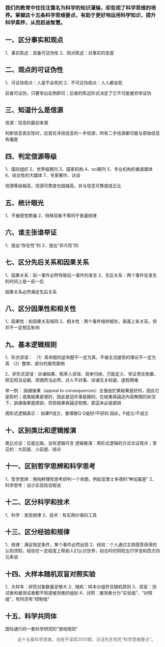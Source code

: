### 我们的教育中往往注重名为科学的知识灌输，却忽视了科学思维的培养。掌握这十五条科学思维要点，有助于更好地运用科学知识，提升科学素养，从而启迪智慧。

## 一、区分事实和观点

1、事实陈述：具备可证伪性
2、观点陈述：对事实的态度

## 二、观点的可证伪性

1、可证伪观点：人是不会死的
2、不可证伪观点：人人都会死

前者可证伪，只要举出反例即可；后者的陈述形式决定了它不可能被穷举证伪

## 三、知道什么是信源
信源：信息的最初来源

判断信息真实性时，应首先寻找信息的一手信源，所有二手信源都可能与原始信息有偏差

## 四、判定信源等级
1、国际组织
2、世界级期刊
3、国家机构
4、sci期刊
5、专业机构的垂直媒体
6、综合性的大媒体
7、专家著作、访谈

信源等级越高，信源可靠度也就越高，并与信息可靠度成正比

## 五、统计眼光
1、不被感觉欺骗
2、特殊现象不等同于普遍规律

## 六、谁主张谁举证
1、提出“存在性”的
2、提出“非凡性”的

## 七、区分先后关系和因果关系
1、因果关系：前一事件必然导致后一事件的发生
2、先后关系：两个事件在发生的时间上是一前一后

因果关系必然满足先后关系

## 八、区分因果性和相关性
1、因果性：和因果关系相同
2、相关性：两个事件相伴相生，表面上有关系，但并不一定相互影响

## 九、基本逻辑规则
1、形式谬误：
（1）真命题的逆命题不一定为真，不被主流接受的理论不一定为真
（2）整体、部分的属性颠倒

2、非形式谬误：诉诸结果、稻草人谬误、简单归纳、万能定义、举证责任倒置、把无知当证据、把偶然当必然、对人不对事、诉诸无关权威、虚假两难

举一例：
訴諸後果（appeal to consequences）主張由於某結果是好的，因此它是對的；或某結果是壞的，因此是這件事是錯的。在結果與論述內容無關的狀況下，訴諸後果是謬誤，但若結果與論述有關，那這未必是謬誤

用形式逻辑表示：
如果P成立，會導致Q
Q是好/不好的
因此，P成立/不成立

## 十、区别类比和逻辑推演
类比论证：仅是比喻，没有逻辑可言
逻辑推演：用形式逻辑的方式论证观点；常见的：大前提、小前提、结论

## 十一、区别哲学思辨和科学思考
1、哲学思辨：用纯粹理性思考研判一个命题，例如亚里士多德的“种加属差”
2、科学思考：设计实验验证假说

## 十二、区分科学和技术
1、科学：发现规律
2、技术：有实用价值的工具

## 十三、区分经验和规律
1、规律：满足指定条件，某个事件必然出现
2、经验：个人通过主观感受获得的认知须知，经验在一定程度上帮助人们认识世界，如古时的阴阳五行学说和西方四元素说

## 十四、大样本随机双盲对照实验
1、大样本：研究对象数量足够大
2、随机：样本分组符合随机原则
3、双盲：测试者和被测试者都不知道被测者的组别
4、对照：被测者分为“实验组”、“对照组”，有时还有“控制组”

## 十五、科学共同体
国际通行的一套科学研究的“游戏规则”

 


> 这十五条科学思维，总结于读库2001期，汪诘先生写的“科学思维要点”。